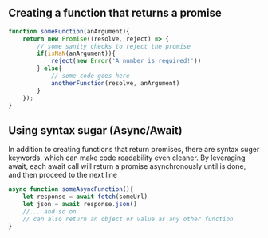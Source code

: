 ## Creating a function that returns a promise

```javascript
function someFunction(anArgument){
    return new Promise((resolve, reject) => {
        // some sanity checks to reject the promise
        if(isNaN(anArgument)){
            reject(new Error('A number is required!'))
        } else{
            // some code goes here
            anotherFunction(resolve, anArgument)
        }    
    });
}
```

## Using syntax sugar (Async/Await)

In addition to creating functions that return promises, there are syntax suger keywords, which can make code readability even cleaner. By leveraging await, each await call will return a promise asynchronously until is done, and then proceed to the next line

```javascript
async function someAsyncFunction(){
    let response = await fetch(someUrl)
    let json = await response.json()
    //... and so on    
    // can also return an object or value as any other function
}
```

